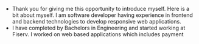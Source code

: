 - Thank you for giving me this opportunity to introduce myself. Here is a bit about myself. I am software developer having experience in frontend and backend technologies to develop responsive web applications.
- I have completed by Bachelors in Engineering and started working at Fiserv. I worked on web based applications which includes payment